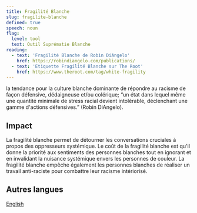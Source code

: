 ```yaml
---
title: Fragilité Blanche
slug: fragilite-blanche
defined: true
speech: noun
flag:
  level: tool
  text: Outil Suprématie Blanche
reading:
  - text: 'Fragilité Blanche de Robin DiAngelo'
    href: https://robindiangelo.com/publications/
  - text: 'Etiquette Fragilité Blanche sur The Root'
    href: https://www.theroot.com/tag/white-fragility
---
```


la tendance pour la culture blanche dominante de répondre au racisme de façon défensive, dédaigneuse et/ou colérique; “un état dans lequel même une quantité minimale de stress racial devient intolérable, déclenchant une gamme d'actions défensives.” (Robin DiAngelo).

## Impact

La fragilité blanche permet de détourner les conversations cruciales à propos des oppresseurs systémique. Le coût de la fragilité blanche est qu'il donne la priorité aux sentiments des personnes blanches tout en ignorant et en invalidant la nuisance systémique envers les personnes de couleur. La fragilité blanche empêche également les personnes blanches de réaliser un travail anti-raciste pour combattre leur racisme intériorisé.

## Autres langues

[English](/definitions/white-fragility)
